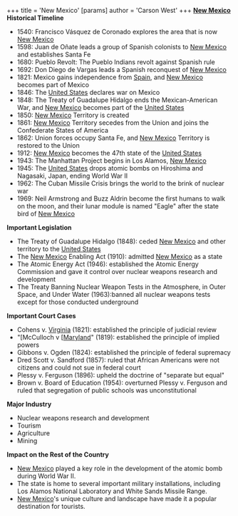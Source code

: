 +++
 title = 'New Mexico'
[params]
	author = 'Carson West'
+++
**[New Mexico](./../new-mexico/) Historical Timeline**
- 1540: Francisco Vásquez de Coronado explores the area that is now [New Mexico](./../new-mexico/)
- 1598: Juan de Oñate leads a group of Spanish colonists to [New Mexico](./../new-mexico/) and establishes Santa Fe
- 1680: Pueblo Revolt: The Pueblo Indians revolt against Spanish rule
- 1692: Don Diego de Vargas leads a Spanish reconquest of [New Mexico](./../new-mexico/)
- 1821: Mexico gains independence from [Spain](./../spain/), and [New Mexico](./../new-mexico/) becomes part of Mexico
- 1846: The [United States](./../united-states/) declares war on Mexico
- 1848: The Treaty of Guadalupe Hidalgo ends the Mexican-American War, and [New Mexico](./../new-mexico/) becomes part of the [United States](./../united-states/)
- 1850: [New Mexico](./../new-mexico/) Territory is created
- 1861: [New Mexico](./../new-mexico/) Territory secedes from the Union and joins the Confederate States of America
- 1862: Union forces occupy Santa Fe, and [New Mexico](./../new-mexico/) Territory is restored to the Union
- 1912: [New Mexico](./../new-mexico/) becomes the 47th state of the [United States](./../united-states/)
- 1943: The Manhattan Project begins in Los Alamos, [New Mexico](./../new-mexico/)
- 1945: The [United States](./../united-states/) drops atomic bombs on Hiroshima and Nagasaki, Japan, ending World War II
- 1962: The Cuban Missile Crisis brings the world to the brink of nuclear war
- 1969: Neil Armstrong and Buzz Aldrin become the first humans to walk on the moon, and their lunar module is named "Eagle" after the state bird of [New Mexico](./../new-mexico/)

**Important Legislation**
- The Treaty of Guadalupe Hidalgo (1848): ceded [New Mexico](./../new-mexico/) and other territory to the [United States](./../united-states/)
- The [New Mexico](./../new-mexico/) Enabling Act (1910): admitted [New Mexico](./../new-mexico/) as a state
- The Atomic Energy Act (1946): established the Atomic Energy Commission and gave it control over nuclear weapons research and development
- The Treaty Banning Nuclear Weapon Tests in the Atmosphere, in Outer Space, and Under Water (1963):banned all nuclear weapons tests except for those conducted underground

**Important Court Cases**
- Cohens v. [Virginia](./../virginia/) (1821): established the principle of judicial review
- "[McCulloch v [[Maryland](./../mcculloch-v-[[maryland/)" (1819): established the principle of implied powers
- Gibbons v. Ogden (1824): established the principle of federal supremacy
- Dred Scott v. Sandford (1857): ruled that African Americans were not citizens and could not sue in federal court
- Plessy v. Ferguson (1896): upheld the doctrine of "separate but equal"
- Brown v. Board of Education (1954): overturned Plessy v. Ferguson and ruled that segregation of public schools was unconstitutional

**Major Industry**
- Nuclear weapons research and development
- Tourism
- Agriculture
- Mining

**Impact on the Rest of the Country**
- [New Mexico](./../new-mexico/) played a key role in the development of the atomic bomb during World War II.
- The state is home to several important military installations, including Los Alamos National Laboratory and White Sands Missile Range.
- [New Mexico](./../new-mexico/)'s unique culture and landscape have made it a popular destination for tourists.